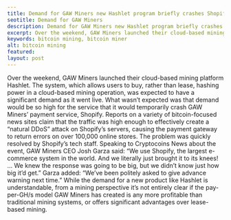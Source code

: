 ```yaml
---
title: Demand for GAW Miners new Hashlet program briefly crashes Shopify
seotitle: Demand for GAW Miners 
description: Demand for GAW Miners new Hashlet program briefly crashes Shopify
excerpt: Over the weekend, GAW Miners launched their cloud-based mining platform Hashlet.
keywords: bitcoin mining, bitcoin miner
alt: bitcoin mining
featured: 
layout: post
---
```


Over the weekend, GAW Miners launched their cloud-based mining platform Hashlet. The system, which allows users to buy, rather than lease, hashing power in a cloud-based mining operation, was expected to have a significant demand as it went live. What wasn’t expected was that demand would be so high for the service that it would temporarily crash GAW Miners’ payment service, Shopify.
Reports on a variety of bitcoin-focused news sites claim that the traffic was high enough to effectively create a “natural DDoS” attack on Shopify’s servers, causing the payment gateway to return errors on over 100,000 online stores. The problem was quickly resolved by Shopify’s tech staff.
Speaking to Cryptocoins News about the event, GAW Miners CEO Josh Garza said: “We use Shopify, the largest e-commerce system in the world. And we literally just brought it to its knees! … We knew the response was going to be big, but we didn’t know just how big it’d get.”
Garza added: “We’ve been politely asked to give advance warning next time.”
While the demand for a new product like Hashlet is understandable, from a mining perspective it’s not entirely clear if the pay-per-GH/s model GAW Miners has created is any more profitable than traditional mining systems, or offers significant advantages over lease-based mining.
